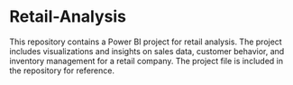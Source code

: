 # Retail-Analysis
This repository contains a Power BI project for retail analysis. The project includes visualizations and insights on sales data, customer behavior, and inventory management for a retail company. The project file is included in the repository for reference.
